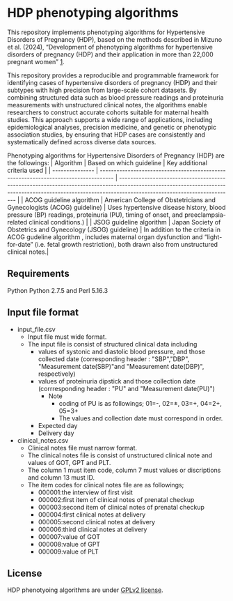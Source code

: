 # HDP phenotyping algorithms

This repository implements phenotyping algorithms for Hypertensive Disorders of Pregnancy (HDP), based on the methods described in Mizuno et al. (2024), “Development of phenotyping algorithms for hypertensive disorders of pregnancy (HDP) and their application in more than 22,000 pregnant women” [1].

This repository provides a reproducible and programmable framework for identifying cases of hypertensive disorders of pregnancy (HDP) and their subtypes with high precision from large-scale cohort datasets. By combining structured data such as blood pressure readings and proteinuria measurements with unstructured clinical notes, the algorithms enable researchers to construct accurate cohorts suitable for maternal health studies. This approach supports a wide range of applications, including epidemiological analyses, precision medicine, and genetic or phenotypic association studies, by ensuring that HDP cases are consistently and systematically defined across diverse data sources.

Phenotyping algorithms for Hypertensive Disorders of Pregnancy (HDP) are the followings:
| Algorithm       | Based on which guideline                                                            | Key additional criteria used                                                                                                                                                                          |
| --------------- | ----------------------------------------------------------------------------------- | ----------------------------------------------------------------------------------------------------------------------------------------------------------------------------------------------------- |
| ACOG guideline algorithm | American College of Obstetricians and Gynecologists (ACOG) guideline) | Uses hypertensive disease history, blood pressure (BP) readings, proteinuria (PU), timing of onset, and preeclampsia-related clinical conditions.)                                       |
| JSOG guideline algorithm | Japan Society of Obstetrics and Gynecology (JSOG) guideline)          | In addition to the criteria in ACOG gudeline algorithm , includes maternal organ dysfunction and “light-for-date” (i.e. fetal growth restriction), both drawn also from unstructured clinical notes.|

[1]: https://www.nature.com/articles/s41598-024-55914-9 "Development of phenotyping algorithms for hypertensive disorders of pregnancy (HDP) and their application in more than 22,000 pregnant women | Scientific Reports"

## Requirements
Python Python 2.7.5 and Perl 5.16.3

## Input file format
- input_file.csv
	- Input file must wide format.
	- The input file is consist of structured clinical data including
		- values of systonic and diastolic blood pressure, and those collected date (corresponding header : "SBP","DBP", "Measurement date(SBP)"and "Measurement date(DBP)", respectively)
		- values of proteinuria dipstick and those collection date (corrresponding header : "PU" and "Measurement date(PU)")
			- Note
				- coding of PU is as followings; 01=-, 02=±, 03=+, 04=2+, 05=3+
				- The values and collection date must correspond in order.
		- Expected day
		- Delivery day
- clinical_notes.csv
	- Clinical notes file must narrow format. 
	- The clinical notes file is consist of unstructured clinical note and values of GOT, GPT and PLT.
	- The column 1 must item code, column 7 must values or discriptions and column 13 must ID. 
	- The item codes for clinical notes file are as followings; 
		- 000001:the interview of first visit
		- 000002:first item of clinical notes of prenatal checkup
		- 000003:second item of clinical notes of prenatal checkup
		- 000004:first clinical notes at delivery
		- 000005:second clinical notes at delivery
		- 000006:third clinical notes at delivery
		- 000007:value of GOT
		- 000008:value of GPT
		- 000009:value of PLT
	
## License
HDP phenotyoing algorithms are under [GPLv2 license](https://choosealicense.com/licenses/gpl-2.0/).
